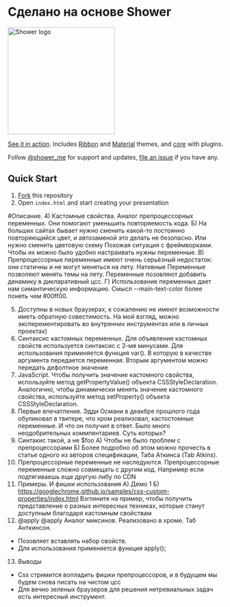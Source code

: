# Сделано на основе Shower

<img src="pictures/logo.png" width="250" alt="Shower logo">

[See it in action](http://shwr.me/). Includes [Ribbon](https://github.com/shower/ribbon/) and [Material](https://github.com/shower/material/) themes, and [core](https://github.com/shower/core/) with plugins.

Follow [@shower_me](https://twitter.com/shower_me) for support and updates, [file an issue](https://github.com/shower/shower/issues/new) if you have any.

## Quick Start
1. [Fork](https://github.com/shower/shower/fork) this repository
2. Open `index.html` and start creating your presentation

#Описание.
4) Кастомные свойства. Аналог препроцессорных переменных.  Они помогают уменьшить повторяемость кода.
	Б) На больших сайтах бывает нужно сменить какой-то постоянно повторяющийся цвет, и автозаменой это делать не безопасно. Или нужно сменить цветовую схему
	Похожая ситуация с фреймворками. Чтобы их можно было удобно настраивать нужны переменные.
	В) Препроцессорные переменные имеют очень серьёзный недостаток: они статичны и не могут меняться на лету. Нативные Переменные позволяют менять темы на лету.
	Переменные позовляют добавить денамику в дикларативный цсс.
	Г) Использование переменных дает нам симантическую информацию.  Смысл --main-text-color  более понять чем #00ff00.

5) Доступны в новых браузерах, к сожалению не имеют возможности иметь обратную совестимость.
На мой взгляд, можно эксперементировать во внутренних инструментах или в личных проектах)
6) Синтаксис кастомных переменных.
	Для объявление кастомных свойств используется синтаксис с 2-мя минусами.
	Для использования приминяется функция var(). В которую в качестве аргумента передается переменная.
	Вторым аргументом можно передать дефолтное значение
6) JavaScript. Чтобы получить значение кастомного свойства, используйте метод getPropertyValue() объекта CSSStyleDeclaration.
Аналогично, чтобы динамически менять значение кастомного свойства, используйте метод setProperty() объекта CSSStyleDeclaration.
7) Первые впечатления. Эдди Османи в деакбре прошлого года обуликовал в твитере, что хром реализовал, кастостомные переменные.
И что он получил в ответ. Было много неодобрительных коммпентариев. Суть которых?
8) Синтакис такой, а не $foo
  А) Чтобы не было проблем с препроцессорами
  Б) Более подробно об этом можно прочесть в статье одного из авторов спецификации, Таба Аткинса (Tab Atkins).
10) Препроцессорные переменные не наследуются. Препроцессорные переменные сложно совмещать с другим код. 
Например если подтягиваешь еще другую либу по CDN
11) Примеры. И фишки использования
	А) Демо 1
	Б) https://googlechrome.github.io/samples/css-custom-properties/index.html
	Взгляните на пример, чтобы получить представление о разных интересных техниках, которые станут доступным благодаря кастомным свойствам
12) @​apply
@apply Аналог миксинов.
Реализовано в хроме. Таб Анткинсон.
- Позовляет вставлять набор свойств.
- Для использования применяется функция apply();

13) Выводы
- Css стримится вопладить фишки препроцессоров, и в будущем мы будем снова писать на чистом цсс
- Для вечно зеленых браузеров для решения нетревиальных задач есть интересный инструмент.